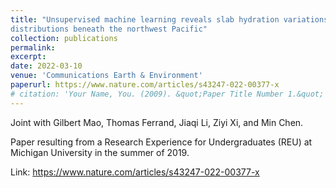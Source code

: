 ```yaml
---
title: "Unsupervised machine learning reveals slab hydration variations from deep earthquake
distributions beneath the northwest Pacific"
collection: publications
permalink: 
excerpt: 
date: 2022-03-10
venue: 'Communications Earth & Environment'
paperurl: https://www.nature.com/articles/s43247-022-00377-x
# citation: 'Your Name, You. (2009). &quot;Paper Title Number 1.&quot; <i>Journal 1</i>. 1(1).'
---
```

Joint with Gilbert Mao, Thomas Ferrand, Jiaqi Li, Ziyi Xi, and Min Chen.

Paper resulting from a Research Experience for Undergraduates (REU) at Michigan University in the summer of 2019.

Link: https://www.nature.com/articles/s43247-022-00377-x
